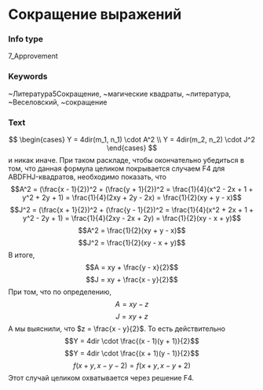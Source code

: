 # Сокращение выражений
### Info type
7_Approvement
### Keywords
~Литература5Сокращение, ~магические квадраты, ~литература, ~Веселовский, ~сокращение
### Text
$$
\begin{cases}
Y = 4dir(m_1, n_1) \cdot A^2 \\
Y = 4dir(m_2, n_2) \cdot J^2
\end{cases}
$$
и никак иначе. При таком раскладе, чтобы окончательно убедиться в том, что данная формула целиком покрывается случаем F4 для ABDFHJ-квадратов, необходимо показать, что
$$A^2 = (\frac{x - 1}{2})^2 + (\frac{y + 1}{2})^2 = \frac{1}{4}(x^2 - 2x + 1 + y^2 + 2y + 1) = \frac{1}{4}(2xy + 2y - 2x) = \frac{1}{2}(xy + y - x)$$
$$J^2 = (\frac{x + 1}{2})^2 + (\frac{y - 1}{2})^2 = \frac{1}{4}(x^2 + 2x + 1 + y^2 - 2y + 1) = \frac{1}{4}(2xy - 2x + 2y) = \frac{1}{2}(xy - x + y)$$
$$A^2 = \frac{1}{2}(xy + y - x)$$
$$J^2 = \frac{1}{2}(xy - x + y)$$
В итоге,
$$A = xy + \frac{y - x}{2}$$
$$J = xy + \frac{x - y}{2}$$
При том, что по определению,
$$A = xy - z$$
$$J = xy + z$$
А мы выяснили, что $z = \frac{x - y}{2}$. То есть действительно
$$Y = 4dir \cdot \frac{(x - 1)(y + 1)}{2}$$
$$Y = 4dir \cdot \frac{(x + 1)(y - 1)}{2}$$
$$f(x + y, x - y - 2) = f(x + y, x - y + 2)$$
Этот случай целиком охватывается через решение F4.
```
